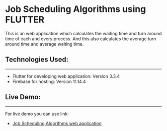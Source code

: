 # Job Scheduling Algorithms using FLUTTER

This is an web application which calculates the waiting time and turn around time of each and every process.
And this also calculates the average turn around time and average waiting time.

## Technologies Used:
***

* Flutter for developing web application: Version 3.3.4
* Firebase for hosting: Version 11.14.4

## Live Demo:
***

For live demo you can use link:

- [Job Scheduling Algorithms web application](https://jsaosweb.web.app)